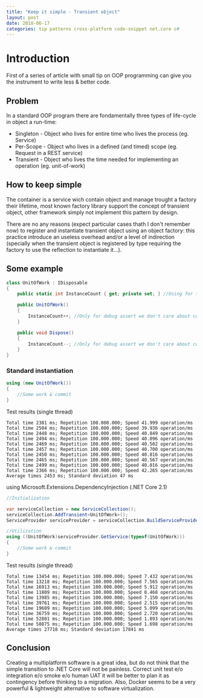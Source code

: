```yaml
---
title: "Keep it simple - Transient object"
layout: post
date: 2018-06-17
categories: tip patterns cross-platform code-snippet net.core c#
---
```


# Introduction

First of a series of article with small tip on OOP programming can give you the instrument to write less & better code.

## Problem

In a standard OOP program there are fondamentally three types of life-cycle in object a run-time:

* Singleton - Object who lives for entire time who lives the process (eg. Service)
* Per-Scope - Object who lives in a defined (and timed) scope (eg. Request in a REST service)
* Transient - Object who lives the time needed for implementing an operation (eg. unit-of-work)

## How to keep simple

The container is a service wich contain object and manage trought a factory their lifetime, most known factory library support the concept of transient object, other framework simply not implement this pattern by design.

There are no any reasons (expect particular cases thath I don't remember now) to register and instantiate transient object using an object factory: this practice introduce an useless overhead and/or a level of indirection (specially when the transient object is registered by type requiring the factory to use the reflection to instantiate it...).

## Some example

```csharp
class UnitOfWork : IDisposable
{
    public static int InstanceCount { get; private set; } //Using for testing

    public UnitOfWork()
    {
        InstanceCount++; //Only for debug assert we don't care about concurrency
    }

    public void Dispose()
    {
        InstanceCount--; //Only for debug assert we don't care about concurrency
    }
}
```

### Standard instantiation

```csharp
using (new UnitOfWork())
{
    //Some work & commit
}
```

Test results (single thread)

```
Total time 2381 ms; Repetition 100.000.000; Speed 41.999 operation/ms
Total time 2504 ms; Repetition 100.000.000; Speed 39.936 operation/ms
Total time 2448 ms; Repetition 100.000.000; Speed 40.849 operation/ms
Total time 2494 ms; Repetition 100.000.000; Speed 40.096 operation/ms
Total time 2469 ms; Repetition 100.000.000; Speed 40.502 operation/ms
Total time 2457 ms; Repetition 100.000.000; Speed 40.700 operation/ms
Total time 2450 ms; Repetition 100.000.000; Speed 40.816 operation/ms
Total time 2465 ms; Repetition 100.000.000; Speed 40.567 operation/ms
Total time 2499 ms; Repetition 100.000.000; Speed 40.016 operation/ms
Total time 2366 ms; Repetition 100.000.000; Speed 42.265 operation/ms
Average times 2453 ms; Standard deviation 47 ms
```

using Microsoft.Extensions.DependencyInjection (.NET Core 2.1)

```csharp
//Initialization

var serviceCollection = new ServiceCollection();
serviceCollection.AddTransient<UnitOfWork>();
ServiceProvider serviceProvider = serviceCollection.BuildServiceProvider();

//Utilization
using ((UnitOfWork)serviceProvider.GetService(typeof(UnitOfWork)))
{
    //Some work & commit
}
```

Test results (single thread)

```
Total time 13454 ms; Repetition 100.000.000; Speed 7.432 operation/ms
Total time 13218 ms; Repetition 100.000.000; Speed 7.565 operation/ms
Total time 16913 ms; Repetition 100.000.000; Speed 5.912 operation/ms
Total time 11809 ms; Repetition 100.000.000; Speed 8.468 operation/ms
Total time 13985 ms; Repetition 100.000.000; Speed 7.150 operation/ms
Total time 39761 ms; Repetition 100.000.000; Speed 2.515 operation/ms
Total time 19609 ms; Repetition 100.000.000; Speed 5.099 operation/ms
Total time 36759 ms; Repetition 100.000.000; Speed 2.720 operation/ms
Total time 52801 ms; Repetition 100.000.000; Speed 1.893 operation/ms
Total time 58875 ms; Repetition 100.000.000; Speed 1.698 operation/ms
Average times 27718 ms; Standard deviation 17841 ms
```

## Conclusion

Creating a multiplatform software is a great idea, but do not think that the simple transition to .NET Core will not be painless.
Correct unit test e/o integration e/o smoke e/o human UAT it will be better to plan it as contingency before thinking to a migration.
Also, Docker seems to be a very powerful & lightweight alternative to software virtualization.

